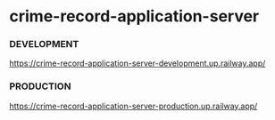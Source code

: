 # crime-record-application-server
### DEVELOPMENT
<a href="https://crime-record-application-server-development.up.railway.app/general/who-i-am">https://crime-record-application-server-development.up.railway.app/</a>
### PRODUCTION
<a href="https://crime-record-application-server-production.up.railway.app/general/who-i-am">https://crime-record-application-server-production.up.railway.app/</a>
